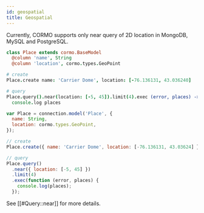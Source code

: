 ```yaml
---
id: geospatial
title: Geospatial
---
```


Currently, CORMO supports only near query of 2D location in MongoDB, MySQL and PostgreSQL.

```coffeescript
class Place extends cormo.BaseModel
  @column 'name', String
  @column 'location', cormo.types.GeoPoint

# create
Place.create name: 'Carrier Dome', location: [-76.136131, 43.036240]

# query
Place.query().near(location: [-5, 45]).limit(4).exec (error, places) ->
  console.log places
```

```javascript
var Place = connection.model('Place', {
  name: String,
  location: cormo.types.GeoPoint,
});

// create
Place.create({ name: 'Carrier Dome', location: [-76.136131, 43.03624] });

// query
Place.query()
  .near({ location: [-5, 45] })
  .limit(4)
  .exec(function (error, places) {
    console.log(places);
  });
```

See [[#Query::near]] for more details.
